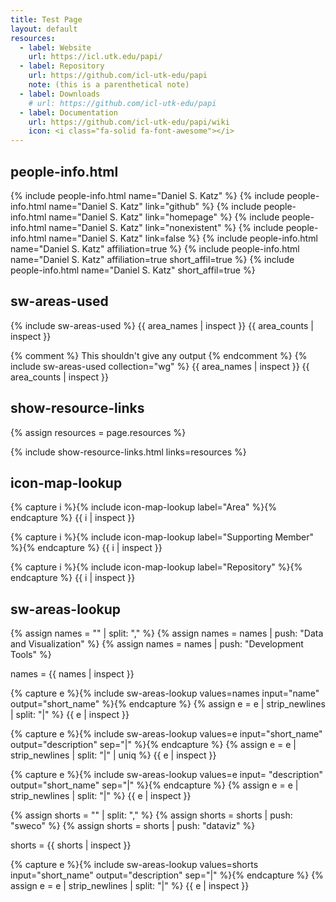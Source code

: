 ```yaml
---
title: Test Page
layout: default
resources:
  - label: Website
    url: https://icl.utk.edu/papi/
  - label: Repository
    url: https://github.com/icl-utk-edu/papi
    note: (this is a parenthetical note)
  - label: Downloads
    # url: https://github.com/icl-utk-edu/papi
  - label: Documentation
    url: https://github.com/icl-utk-edu/papi/wiki
    icon: <i class="fa-solid fa-font-awesome"></i>
---
```

## people-info.html

{% include people-info.html name="Daniel S. Katz" %}
{% include people-info.html name="Daniel S. Katz" link="github" %}
{% include people-info.html name="Daniel S. Katz" link="homepage" %}
{% include people-info.html name="Daniel S. Katz" link="nonexistent" %}
{% include people-info.html name="Daniel S. Katz" link=false %}
{% include people-info.html name="Daniel S. Katz" affiliation=true %}
{% include people-info.html name="Daniel S. Katz" affiliation=true short_affil=true %}
{% include people-info.html name="Daniel S. Katz" short_affil=true %}



## sw-areas-used

{% include sw-areas-used %}
{{ area_names | inspect }} {{ area_counts | inspect }}

{% comment %}
  This shouldn't give any output 
{% endcomment %}
{% include sw-areas-used collection="wg" %}
{{ area_names | inspect }} {{ area_counts | inspect }}

## show-resource-links

{% assign resources = page.resources %}
<ul style="list-style: none; padding: 0">
{% include show-resource-links.html links=resources %}
</ul>

## icon-map-lookup

{% capture i %}{% include icon-map-lookup label="Area" %}{% endcapture %}
{{ i | inspect }}

{% capture i %}{% include icon-map-lookup label="Supporting Member" %}{% endcapture %}
{{ i | inspect }}

{% capture i %}{% include icon-map-lookup label="Repository" %}{% endcapture %}
{{ i | inspect }}

## sw-areas-lookup

{% assign names = "" | split: "," %}
{% assign names = names | push: "Data and Visualization" %}
{% assign names = names | push: "Development Tools" %}

names = {{ names | inspect }}

{% capture e %}{% include sw-areas-lookup values=names input="name" output="short_name" %}{% endcapture %}
{% assign e = e | strip_newlines | split: "|" %}
{{ e | inspect }}

{% capture e %}{% include sw-areas-lookup values=e input="short_name" output="description" sep="|" %}{% endcapture %}
{% assign e = e | strip_newlines | split: "|" | uniq %}
{{ e | inspect }}

{% capture e %}{% include sw-areas-lookup values=e input= "description" output="short_name" sep="|" %}{% endcapture %}
{% assign e = e | strip_newlines | split: "|" %}
{{ e | inspect }}

{% assign shorts = "" | split: "," %}
{% assign shorts = shorts | push: "sweco" %}
{% assign shorts = shorts | push: "dataviz" %}

shorts = {{ shorts | inspect }}

{% capture e %}{% include sw-areas-lookup values=shorts input="short_name" output="description" sep="|" %}{% endcapture %}
{% assign e = e | strip_newlines | split: "|" %}
{{ e | inspect }}